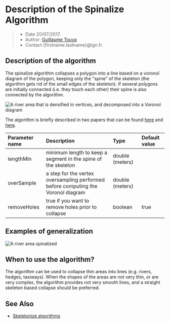 # Description of the Spinalize Algorithm

> - Date 20/07/2017.
> - Author: [Guillaume Touya][1]
> - Contact {firstname.lastname}@ign.fr.



Description of the algorithm
-------------
The spinalize algorithm collapses a polygon into a line based on a voronoï diagram of the polygon, keeping only the "spine" of the skeleton (the algorithm gets rid of the small edges of the skeleton). 
If several polygons are initially connected (i.e. they touch each other) their spine is also connected by the algorithm.

![A river area that is densified in vertices, and decomposed into a Voronoï diagram](/images/proc_spinalize_voronoi.png)

The algorithm is briefly described in two papers that can be found [here][3] and [here][4].

| Parameter name        | Description         				| Type 							| Default value			|
|:----------------------|:----------------------------------|:------------------------------|:--------------------------------------------------|
| lengthMin    | minimum length to keep a segment in the spine of the skeleton 	| double (meters) 			| 								|
| overSample    | a step for the vertex oversampling performed before computing the Voronoï diagram 	| double (meters) 			| 								|
| removeHoles    | true if you want to remove holes prior to collapse 	| boolean 			| 	true							|


Examples of generalization
-------------
![A river area spinalized](/images/proc_spinalize.png)

When to use the algorithm?
-------------
The algorithm can be used to collapse thin areas into lines (e.g. rivers, hedges, taxiways). When the shapes of the areas are not very thin, or are very complex, the algorithm provides not very smooth lines, and a straight skeleton based collapse should be preferred.


See Also
-------------
- [Skeletonize algorithms][2]

[1]: http://recherche.ign.fr/labos/cogit/english/cv.php?prenom=&nom=Touya
[2]: /algorithms/other/skeletonize.md
[3]: http://www.tandfonline.com/doi/abs/10.1080/15230406.2013.809233
[4]: https://kartographie.geo.tu-dresden.de/downloads/ica-gen/workshop2014/genemr2014_submission_6.pdf
